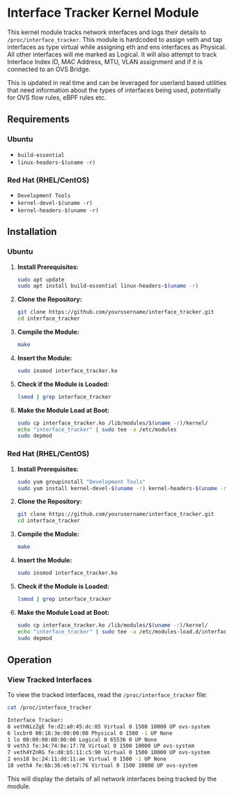 
# Interface Tracker Kernel Module

This kernel module tracks network interfaces and logs their details to `/proc/interface_tracker`. This module is hardcoded to assign veth and tap interfaces as type virtual while assigning eth and ens interfaces as Physical. All other interfaces will me marked as Logical. It will also attempt to track Interface Index ID, MAC Address, MTU, VLAN assignment and if it is connected to an OVS Bridge. 

This is updated in real time and can be leveraged for userland based utilities that need information about the types of interfaces being used, potentially for OVS flow rules, eBPF rules etc. 

## Requirements

### Ubuntu
- `build-essential`
- `linux-headers-$(uname -r)`

### Red Hat (RHEL/CentOS)
- `Development Tools`
- `kernel-devel-$(uname -r)`
- `kernel-headers-$(uname -r)`

## Installation

### Ubuntu

1. **Install Prerequisites:**
   ```bash
   sudo apt update
   sudo apt install build-essential linux-headers-$(uname -r)
   ```

2. **Clone the Repository:**
   ```bash
   git clone https://github.com/yourusername/interface_tracker.git
   cd interface_tracker
   ```

3. **Compile the Module:**
   ```bash
   make
   ```

4. **Insert the Module:**
   ```bash
   sudo insmod interface_tracker.ko
   ```

5. **Check if the Module is Loaded:**
   ```bash
   lsmod | grep interface_tracker
   ```

6. **Make the Module Load at Boot:**
   ```bash
   sudo cp interface_tracker.ko /lib/modules/$(uname -r)/kernel/
   echo "interface_tracker" | sudo tee -a /etc/modules
   sudo depmod
   ```

### Red Hat (RHEL/CentOS)

1. **Install Prerequisites:**
   ```bash
   sudo yum groupinstall "Development Tools"
   sudo yum install kernel-devel-$(uname -r) kernel-headers-$(uname -r)
   ```

2. **Clone the Repository:**
   ```bash
   git clone https://github.com/yourusername/interface_tracker.git
   cd interface_tracker
   ```

3. **Compile the Module:**
   ```bash
   make
   ```

4. **Insert the Module:**
   ```bash
   sudo insmod interface_tracker.ko
   ```

5. **Check if the Module is Loaded:**
   ```bash
   lsmod | grep interface_tracker
   ```

6. **Make the Module Load at Boot:**
   ```bash
   sudo cp interface_tracker.ko /lib/modules/$(uname -r)/kernel/
   echo "interface_tracker" | sudo tee -a /etc/modules-load.d/interface_tracker.conf
   sudo depmod
   ```

## Operation

### View Tracked Interfaces

To view the tracked interfaces, read the `/proc/interface_tracker` file:

```bash
cat /proc/interface_tracker

Interface Tracker:
8 vethNizZgE fe:d2:a0:45:dc:85 Virtual 0 1500 10000 UP ovs-system
6 lxcbr0 00:16:3e:00:00:00 Physical 0 1500 -1 UP None
1 lo 00:00:00:00:00:00 Logical 0 65536 0 UP None
9 veth3 fe:34:74:8e:1f:78 Virtual 0 1500 10000 UP ovs-system
7 veth4YZnRG fe:d8:b5:11:c5:90 Virtual 0 1500 10000 UP ovs-system
2 ens18 bc:24:11:dd:11:ae Virtual 0 1500 -1 UP None
10 veth4 fe:6b:36:e6:e7:76 Virtual 0 1500 10000 UP ovs-system

```

This will display the details of all network interfaces being tracked by the module.
